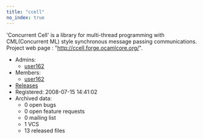 ```yaml
---
title: "ccell"
no_index: true
---
```


'Concurrent Cell' is a library for multi-thread programming with
 CML(Concurrent ML) style synchronous message passing communications.
 Project web page : "http://ccell.forge.ocamlcore.org/".


* Admins:
  * [user162](/users/user162)
* Members:
  * [user162](/users/user162)
* [Releases](https://download.ocamlcore.org/ccell)
* Registered: 2008-07-15 14:41:02
* Archived data:
  * 0 open bugs
  * 0 open feature requests
  * 0 mailing list
  * 1 VCS
  * 13 released files
